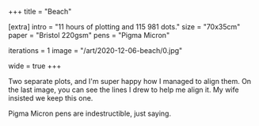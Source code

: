 +++
title = "Beach"

[extra]
intro = "11 hours of plotting and 115 981 dots."
size = "70x35cm"
paper = "Bristol 220gsm"
pens = "Pigma Micron"

iterations = 1
image = "/art/2020-12-06-beach/0.jpg"

wide = true
+++


Two separate plots, and I'm super happy how I managed to align them. On the last image, you can see the lines I drew to help me align it. My wife insisted we keep this one.

Pigma Micron pens are indestructible, just saying.
